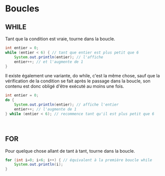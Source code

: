 # **Boucles**

## WHILE

Tant que la condition est vraie, tourne dans la boucle.
```java
int entier = 0;
while (entier < 6) { // tant que entier est plus petit que 6
	System.out.println(entier); // l'affiche
	entier++; // et l'augmente de 1
}
```

Il existe également une variante, do while, c'est la même chose, sauf que la vérification de la condition se fait après le passage dans la boucle, son contenu est donc obligé d'être exécuté au moins une fois.
```java
int entier = 0;
do { 
	System.out.println(entier); // affiche l'entier
	entier++; // l'augmente de 1
} while (entier < 6); // recommence tant qu'il est plus petit que 6
```
<br>


## FOR

Pour quelque chose allant de tant à tant, tourne dans la boucle.
```java
for (int i=0; i<6; i++) { // équivalent à la première boucle while
	System.out.println(i);
}
```